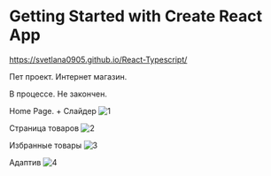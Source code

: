 # Getting Started with Create React App

https://svetlana0905.github.io/React-Typescript/

Пет проект. Интернет магазин.

В процессе. Не закончен.

Home Page. + Слайдер
![1](https://user-images.githubusercontent.com/75973334/215092973-ff7fdb35-b58f-4c09-ac6d-cc468c9ec9e4.jpg)

Страница товаров
![2](https://user-images.githubusercontent.com/75973334/215093725-167db39c-15d5-4ea3-b61e-43215b522d97.jpg)

Избранные товары
![3](https://user-images.githubusercontent.com/75973334/215093932-73680ec5-30fb-4a76-bf68-8afcb4122f68.jpg)

Адаптив
![4](https://user-images.githubusercontent.com/75973334/215094302-06323868-6976-4a01-a671-2fdd199c1aae.jpg)
